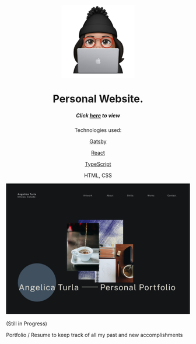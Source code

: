 <div align="center">
  <img align="center" src="https://github.com/gelicamarie/gelicamarie.github.io/blob/main/src/content/Animoji.png" width="200" height="200">
  <h1> Personal Website. </h1>
  <h5 >Click <u><a href="https://gelicamarie.github.io/">here</a></u> to view </h5>
  <p> Technologies used:  </p>
    <p> <a href= "https://www.gatsbyjs.com/">Gatsby </a></p> 
    <p> <a href="https://reactjs.org/">React</a></p>
    <p> <a href="https://www.typescriptlang.org/"> TypeScript</a> </p>
    <p> HTML, CSS </p>


</div>

<div>
    <p align="center">
    <img src="https://github.com/gelicamarie/gelicamarie.github.io/blob/main/src/content/demo.png" width="800" >
    </p>
    <p>(Still in Progress)</p>
    <p> Portfolio / Resume to keep track of all my past and new accomplishments
</div>
